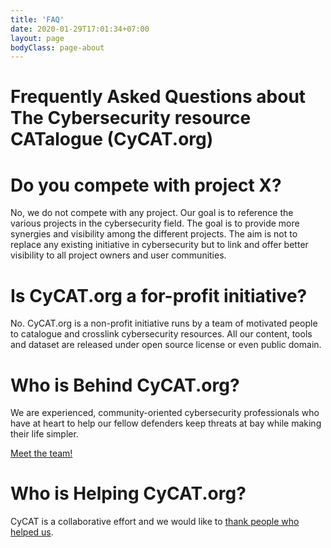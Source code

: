 ```yaml
---
title: 'FAQ'
date: 2020-01-29T17:01:34+07:00
layout: page
bodyClass: page-about
---
```


# Frequently Asked Questions about The Cybersecurity resource CATalogue (CyCAT.org)

# Do you compete with project X?

No, we do not compete with any project. Our goal is to reference the various projects in the cybersecurity field. The goal is to provide more synergies and visibility among the different projects.
The aim is not to replace any existing initiative in cybersecurity but to link and offer better visibility to all project owners and user communities.

# Is CyCAT.org a for-profit initiative?

No. CyCAT.org is a non-profit initiative runs by a team of motivated people to catalogue and crosslink cybersecurity resources. All our content, tools and dataset are released under open source license or even public domain.

# Who is Behind CyCAT.org?

We are experienced, community-oriented cybersecurity professionals who have at heart to help our fellow defenders keep threats at bay while making their life simpler.

[Meet the team!](/team/)

# Who is Helping CyCAT.org?

CyCAT is a collaborative effort and we would like to [thank people who helped us](/acknowledgment/).
